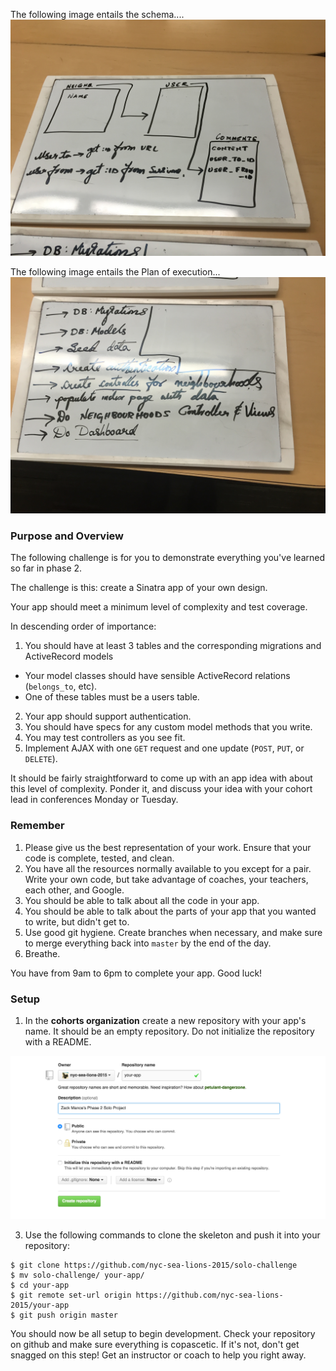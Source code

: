The following image entails the schema....
  ![alt text](/public/img/schema.jpg "Schema")

The following image entails the Plan of execution...
  ![alt text](/public/img/plan.jpg "User Stories")

### Purpose and Overview
The following challenge is for you to demonstrate everything you've learned so far in phase 2.

The challenge is this: create a Sinatra app of your own design.

Your app should meet a minimum level of complexity and test coverage.

In descending order of importance:

1. You should have at least 3 tables and the corresponding migrations and ActiveRecord models
 * Your model classes should have sensible ActiveRecord relations (`belongs_to`, etc).
 * One of these tables must be a users table.
2. Your app should support authentication.
3. You should have specs for any custom model methods that you write.
4. You may test controllers as you see fit.
5. Implement AJAX with one `GET` request and one update (`POST`, `PUT`, or `DELETE`).

It should be fairly straightforward to come up with an app idea with about this level of complexity. Ponder it, and discuss your idea with your cohort lead in conferences Monday or Tuesday.

### Remember

1. Please give us the best representation of your work. Ensure that your code is complete, tested, and clean.
2. You have all the resources normally available to you except for a pair. Write your own code, but take advantage of coaches, your teachers, each other, and Google.
3. You should be able to talk about all the code in your app.
4. You should be able to talk about the parts of your app that you wanted to write, but didn't get to.
5. Use good git hygiene. Create branches when necessary, and make sure to merge everything back into `master` by the end of the day.
6. Breathe.

You have from 9am to 6pm to complete your app. Good luck!

### Setup
1. In the **cohorts organization** create a new repository with your app's name. It should be an empty repository. Do not initialize the repository with a README.

![alt 'new repo'](./references/new_repo.png)

3. Use the following commands to clone the skeleton and push it into your repository:

```
$ git clone https://github.com/nyc-sea-lions-2015/solo-challenge
$ mv solo-challenge/ your-app/
$ cd your-app
$ git remote set-url origin https://github.com/nyc-sea-lions-2015/your-app
$ git push origin master
```

You should now be all setup to begin development. Check your repository on github and make sure everything is copascetic. If it's not, don't get snagged on this step! Get an instructor or coach to help you right away.
